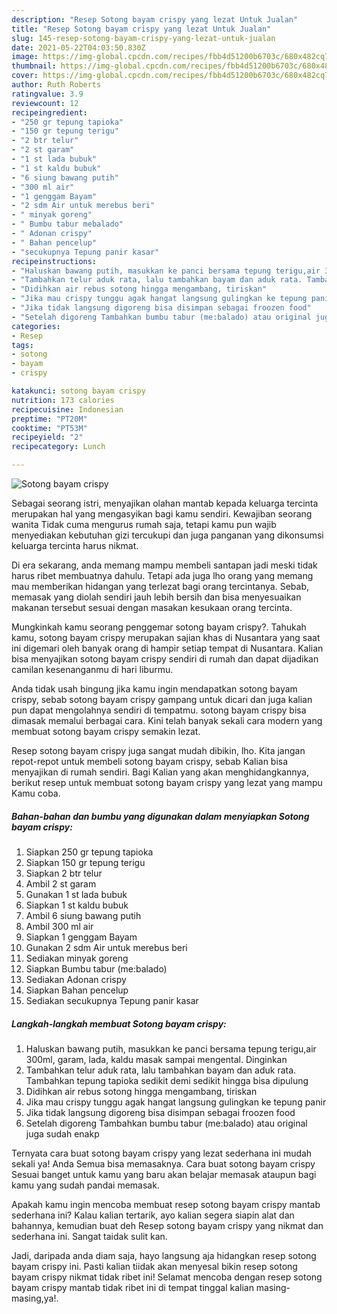 ```yaml
---
description: "Resep Sotong bayam crispy yang lezat Untuk Jualan"
title: "Resep Sotong bayam crispy yang lezat Untuk Jualan"
slug: 145-resep-sotong-bayam-crispy-yang-lezat-untuk-jualan
date: 2021-05-22T04:03:50.830Z
image: https://img-global.cpcdn.com/recipes/fbb4d51200b6703c/680x482cq70/sotong-bayam-crispy-foto-resep-utama.jpg
thumbnail: https://img-global.cpcdn.com/recipes/fbb4d51200b6703c/680x482cq70/sotong-bayam-crispy-foto-resep-utama.jpg
cover: https://img-global.cpcdn.com/recipes/fbb4d51200b6703c/680x482cq70/sotong-bayam-crispy-foto-resep-utama.jpg
author: Ruth Roberts
ratingvalue: 3.9
reviewcount: 12
recipeingredient:
- "250 gr tepung tapioka"
- "150 gr tepung terigu"
- "2 btr telur"
- "2 st garam"
- "1 st lada bubuk"
- "1 st kaldu bubuk"
- "6 siung bawang putih"
- "300 ml air"
- "1 genggam Bayam"
- "2 sdm Air untuk merebus beri"
- " minyak goreng"
- " Bumbu tabur mebalado"
- " Adonan crispy"
- " Bahan pencelup"
- "secukupnya Tepung panir kasar"
recipeinstructions:
- "Haluskan bawang putih, masukkan ke panci bersama tepung terigu,air 300ml, garam, lada, kaldu masak sampai mengental. Dinginkan"
- "Tambahkan telur aduk rata, lalu tambahkan bayam dan aduk rata. Tambahkan tepung tapioka sedikit demi sedikit hingga bisa dipulung"
- "Didihkan air rebus sotong hingga mengambang, tiriskan"
- "Jika mau crispy tunggu agak hangat langsung gulingkan ke tepung panir"
- "Jika tidak langsung digoreng bisa disimpan sebagai froozen food"
- "Setelah digoreng Tambahkan bumbu tabur (me:balado) atau original juga sudah enakp"
categories:
- Resep
tags:
- sotong
- bayam
- crispy

katakunci: sotong bayam crispy 
nutrition: 173 calories
recipecuisine: Indonesian
preptime: "PT20M"
cooktime: "PT53M"
recipeyield: "2"
recipecategory: Lunch

---
```



![Sotong bayam crispy](https://img-global.cpcdn.com/recipes/fbb4d51200b6703c/680x482cq70/sotong-bayam-crispy-foto-resep-utama.jpg)

Sebagai seorang istri, menyajikan olahan mantab kepada keluarga tercinta merupakan hal yang mengasyikan bagi kamu sendiri. Kewajiban seorang  wanita Tidak cuma mengurus rumah saja, tetapi kamu pun wajib menyediakan kebutuhan gizi tercukupi dan juga panganan yang dikonsumsi keluarga tercinta harus nikmat.

Di era  sekarang, anda memang mampu membeli santapan jadi meski tidak harus ribet membuatnya dahulu. Tetapi ada juga lho orang yang memang mau memberikan hidangan yang terlezat bagi orang tercintanya. Sebab, memasak yang diolah sendiri jauh lebih bersih dan bisa menyesuaikan makanan tersebut sesuai dengan masakan kesukaan orang tercinta. 



Mungkinkah kamu seorang penggemar sotong bayam crispy?. Tahukah kamu, sotong bayam crispy merupakan sajian khas di Nusantara yang saat ini digemari oleh banyak orang di hampir setiap tempat di Nusantara. Kalian bisa menyajikan sotong bayam crispy sendiri di rumah dan dapat dijadikan camilan kesenanganmu di hari liburmu.

Anda tidak usah bingung jika kamu ingin mendapatkan sotong bayam crispy, sebab sotong bayam crispy gampang untuk dicari dan juga kalian pun dapat mengolahnya sendiri di tempatmu. sotong bayam crispy bisa dimasak memalui berbagai cara. Kini telah banyak sekali cara modern yang membuat sotong bayam crispy semakin lezat.

Resep sotong bayam crispy juga sangat mudah dibikin, lho. Kita jangan repot-repot untuk membeli sotong bayam crispy, sebab Kalian bisa menyajikan di rumah sendiri. Bagi Kalian yang akan menghidangkannya, berikut resep untuk membuat sotong bayam crispy yang lezat yang mampu Kamu coba.

<!--inarticleads1-->

##### Bahan-bahan dan bumbu yang digunakan dalam menyiapkan Sotong bayam crispy:

1. Siapkan 250 gr tepung tapioka
1. Siapkan 150 gr tepung terigu
1. Siapkan 2 btr telur
1. Ambil 2 st garam
1. Gunakan 1 st lada bubuk
1. Siapkan 1 st kaldu bubuk
1. Ambil 6 siung bawang putih
1. Ambil 300 ml air
1. Siapkan 1 genggam Bayam
1. Gunakan 2 sdm Air untuk merebus beri
1. Sediakan  minyak goreng
1. Siapkan  Bumbu tabur (me:balado)
1. Sediakan  Adonan crispy
1. Siapkan  Bahan pencelup
1. Sediakan secukupnya Tepung panir kasar




<!--inarticleads2-->

##### Langkah-langkah membuat Sotong bayam crispy:

1. Haluskan bawang putih, masukkan ke panci bersama tepung terigu,air 300ml, garam, lada, kaldu masak sampai mengental. Dinginkan
1. Tambahkan telur aduk rata, lalu tambahkan bayam dan aduk rata. Tambahkan tepung tapioka sedikit demi sedikit hingga bisa dipulung
1. Didihkan air rebus sotong hingga mengambang, tiriskan
1. Jika mau crispy tunggu agak hangat langsung gulingkan ke tepung panir
1. Jika tidak langsung digoreng bisa disimpan sebagai froozen food
1. Setelah digoreng Tambahkan bumbu tabur (me:balado) atau original juga sudah enakp




Ternyata cara buat sotong bayam crispy yang lezat sederhana ini mudah sekali ya! Anda Semua bisa memasaknya. Cara buat sotong bayam crispy Sesuai banget untuk kamu yang baru akan belajar memasak ataupun bagi kamu yang sudah pandai memasak.

Apakah kamu ingin mencoba membuat resep sotong bayam crispy mantab sederhana ini? Kalau kalian tertarik, ayo kalian segera siapin alat dan bahannya, kemudian buat deh Resep sotong bayam crispy yang nikmat dan sederhana ini. Sangat taidak sulit kan. 

Jadi, daripada anda diam saja, hayo langsung aja hidangkan resep sotong bayam crispy ini. Pasti kalian tiidak akan menyesal bikin resep sotong bayam crispy nikmat tidak ribet ini! Selamat mencoba dengan resep sotong bayam crispy mantab tidak ribet ini di tempat tinggal kalian masing-masing,ya!.

